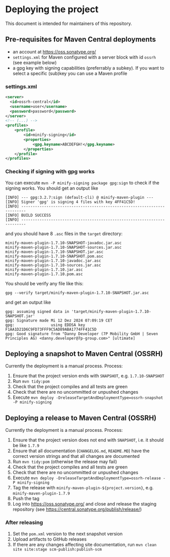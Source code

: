 # Deploying the project

This document is intended for maintainers of this repository. 

## Pre-requisites for Maven Central deployments

- an account at https://oss.sonatype.org/ 
- `settings.xml` for Maven configured with a server block with id `ossrh` (see example below)
- a gpg key with signing capabilities (preferrably a subkey). If you want to select a specific (sub)key you can use a Maven profile

### settings.xml
```xml
<server>
  <id>ossrh-central</id>
  <username>user</username>
  <password>password</password>
</server>
<!-- (...) -->
<profiles>
    <profile>
        <id>minify-signing</id>
        <properties>
            <gpg.keyname>ABCDEFGH!</gpg.keyname>
        </properties>
    </profile>
</profiles>
```
### Checking if signing with gpg works

You can execute `mvn -P minify-signing package gpg:sign` to check if the signing works. You should get an output like
```text
[INFO] --- gpg:3.2.7:sign (default-cli) @ minify-maven-plugin ---
[INFO] Signer 'gpg' is signing 4 files with key 4FF41C5D!
[INFO] ------------------------------------------------------------------------
[INFO] BUILD SUCCESS
[INFO] ------------------------------------------------------------------------
```
and you should have 8 `.asc` files in the `target` directory:
```text
minify-maven-plugin-1.7.10-SNAPSHOT-javadoc.jar.asc
minify-maven-plugin-1.7.10-SNAPSHOT-sources.jar.asc
minify-maven-plugin-1.7.10-SNAPSHOT.jar.asc
minify-maven-plugin-1.7.10-SNAPSHOT.pom.asc
minify-maven-plugin-1.7.10-javadoc.jar.asc
minify-maven-plugin-1.7.10-sources.jar.asc
minify-maven-plugin-1.7.10.jar.asc
minify-maven-plugin-1.7.10.pom.asc
```
You should be verify any file like this:
```shell
gpg --verify target/minify-maven-plugin-1.7.10-SNAPSHOT.jar.asc
```
and get an output like
```text
gpg: assuming signed data in 'target/minify-maven-plugin-1.7.10-SNAPSHOT.jar'
gpg: Signature made Mi 12 Dez 2024 07:09:19 CET
gpg:                using EDDSA key F1AA1D21D6C9FD73FFF9C5AD89ABA1774FF41C5D
gpg: Good signature from "Danny Developer (7P Mobility GmbH | Seven Principles AG) <danny.developer@7p-group.com>" [ultimate]
```

## Deploying a snapshot to Maven Central (OSSRH)

Currently the deployment is a manual process. Process:
1. Ensure that the project version ends with `SNAPSHOT`, e.g. `1.7.10-SNAPSHOT`
2. Run `mvn tidy:pom`
3. Check that the project compiles and all tests are green
4. Check that there are no uncommitted or unpushed changes
5. Execute `mvn deploy -DreleaseTargetAndDeploymentType=ossrh-snapshot -P minify-signing`

## Deploying a release to Maven Central (OSSRH)

Currently the deployment is a manual process. Process:
1. Ensure that the project version does not end with `SNAPSHOT`, i.e. it should be like `1.7.9`
2. Ensure that all documentation (`CHANGELOG.md`, `README.MD`) have the correct version strings and that all changes are documented
3. Run `mvn tidy:pom` (otherwise the release may fail)
4. Check that the project compiles and all tests are green
5. Check that there are no uncommitted or unpushed changes
6. Execute `mvn deploy -DreleaseTargetAndDeploymentType=ossrh-release -P minify-signing`
7. Tag the release with `minify-maven-plugin-${project.version}`, e.g. `minify-maven-plugin-1.7.9`
8. Push the tag
9. Log into https://oss.sonatype.org/ and close and release the staging repository (see https://central.sonatype.org/publish/release/)

### After releasing

1. Set the `pom.xml` version to the next snapshot version
2. Upload artifacts to GitHub releases
3. If there are any changes affecting site documentation, run `mvn clean site site:stage scm-publish:publish-scm`


